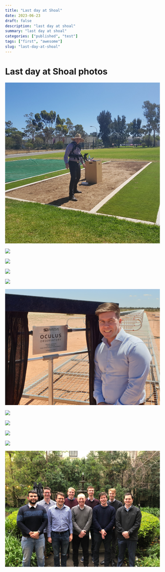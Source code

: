 ```yaml
---
title: "Last day at Shoal"
date: 2023-06-23
draft: false
description: "last day at shoal"
summary: "last day at shoal"
categories: ["published", "test"]
tags: ["first", "awesome"]
slug: "last-day-at-shoal"
---
```


# Last day at Shoal photos

![](Picture1.jpg)

![](2020-12-04-ChristmasPartyADL_(8).jpg)

![](20181121_111228.jpg)

![](20181121_122439(0).jpg)

![](20211209_101006.jpg)

![](20211209_112619.jpg)

![](IMG_5052.jpg)

![](IMG_5058.jpg)

![](IMG_20181207_202635.jpg)

![](F96952F2-15B4-4802-8352-7C4281BAED7B.jpg)

![](Cheesey_Grin.jpg)


